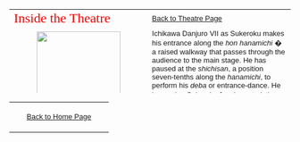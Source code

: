 <html>

<head>
<meta http-equiv="Content-Type" content="text/html; charset=windows-1252">

<meta name="ProgId" content="FrontPage.Editor.Document">
<title>Inside the theather</title>
</head>

<body background="backgrounds/back/backe4.gif">

<div align="center">
  <center>
  <table border="0" cellspacing="5" width="609" height="150" cellpadding="5">
    <tr>
      <td width="243" height="20" align="left"><font FACE="Arial" SIZE="2"><font face="Balthazar" color="#FF0000" size="5">Inside
        the Theatre</font></font></td>
      <td width="350"><font face="Arial" size="2"><a href="KUN/LINKTHE.htm">Back
        to Theatre Page</a></font></td>
    </tr>
    <tr>
      <td width="243" height="150" align="center"><a href="KUN/LINKTHE.htm"><img border="0" src="backgrounds/back/links/lindD.gif" width="150" height="245"></a></td>
      <td width="350"><font FACE="Arial" SIZE="2"><a name="Ichikawa">Ichikawa </a> Danjuro
        VII
        as Sukeroku makes his entrance along the </font><i><font FACE="Arial" SIZE="2">hon
        hanamichi</font></i><font FACE="Arial" SIZE="2"> � a raised walkway
        that passes through the audience to the main stage. He has paused at the
        <i>shichisan</i>, a position seven-tenths along the <i>hanamichi</i>, to
        perform his <i>deba</i> or entrance-dance. He is wearing Sukeroku�s
        characteristic purple headband (<i>hachimaki</i>) tied at the right
        temple and carries his bullseye-patterned umbrella. In front of the
        actor crouches a stage-hand (</font><i><font FACE="Arial" SIZE="2">koken</font></i><font FACE="Arial" SIZE="2">)
        holding a candle or �face-light� (<i>tsura akari</i>) and wearing a
        costume decorated on the back with Danjuro�s acting crest (</font><i><font FACE="Arial" SIZE="2">mon</font></i><font FACE="Arial" SIZE="2">),
        the triple-rice measure box (<i>mimasu</i>).</font></td>
    </tr>
    <tr>
      <td width="243" height="150" align="center"><a href="KUN/LINKTHE.htm"><img border="0" src="backgrounds/back/links/LINKi.gif" width="215" height="69"></a></td>
      <td width="350"><font FACE="Arial" SIZE="2">The <a name="lanterns"> lanterns
        </a> hanging from the
        ceiling of the auditorium bear the actors� crests (<i>mon</i>), among which
        Danjuro�s mimasu (triple-rice-measure box) is particularly
        prominent.</font></td>
    </tr>
    <tr>
      <td width="243" height="150" align="center"><a href="KUN/LINKTHE.htm"><img border="0" src="backgrounds/back/links/LINKJ.gif" width="155" height="168"></a></td>
      <td width="350"><font FACE="Arial" SIZE="2">One of Danjuro�s
        fans in the groundlings or doma (�earth space�) is wearing a <a name="headscarf">
        headscarf </a> bearing the actor�s crest (<i>mon</i>), the triple-rice-measure box
        (<i>mimasu</i>).</font>&nbsp;</td>
    </tr>
    <tr>
      <td width="243" height="150" align="center"><a href="KUN/LINKTHE.htm"><img border="0" src="backgrounds/back/links/LINKC.gif" width="189" height="99"></a></td>
      <td width="350"><font FACE="Arial" SIZE="2">The high <a name="windows"> windows</a> at the sides
        of the auditorium provided the main source of daylight to illuminate the
        performance.</font></td>
    </tr>
    <tr>
      <td width="243" height="150" align="center"><a href="KUN/LINKTHE.htm"><img border="0" src="backgrounds/back/links/LINKD1.gif" width="210" height="150"></a></td>
      <td width="350"><font FACE="Arial" SIZE="2">The <a name="roof light"> roof light</a> (with two
        people here sneaking a bird�s-eye view of the performance) provided a
        secondary source of daylight to illuminate the performance.</font>&nbsp;</td>
    </tr>
  </table>
  </center>
</div>

<table border="0" cellpadding="0" width="100%" cellspacing="4">
  <tr>
    <td width="74%" valign="top">
      <p align="center"><a href="texthomepage.htm"><font face="Arial" size="2">Back
      to Home Page</font></a></td>
  </tr>
</table>

</body>

</html>
